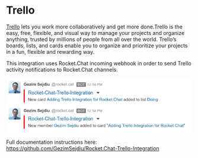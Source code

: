 # Trello

[Trello](https://trello.com/) lets you work more collaboratively and get more done.Trello is the easy, free, flexible, and visual way to manage your projects and organize anything, trusted by millions of people from all over the world. Trello’s boards, lists, and cards enable you to organize and prioritize your projects in a fun, flexible and rewarding way.

This integration uses Rocket.Chat incoming webhook in order to send Trello activity notifications to Rocket.Chat channels.

![image](Trello-Integration.png)

Full documentation instructions here:<br>
https://github.com/GezimSejdiu/Rocket.Chat-Trello-Integration
